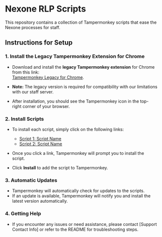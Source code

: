 # Nexone RLP Scripts

This repository contains a collection of Tampermonkey scripts that ease the Nexone processes for staff. 

## Instructions for Setup

### 1. Install the Legacy Tampermonkey Extension for Chrome
- Download and install the **legacy Tampermonkey extension** for Chrome from this link:  
  [Tampermonkey Legacy for Chrome](https://chromewebstore.google.com/detail/tampermonkey-legacy/lcmhijbkigalmkeommnijlpobloojgfn).
  
- **Note:** The legacy version is required for compatibility with our limitations with our staff server.  
- After installation, you should see the Tampermonkey icon in the top-right corner of your browser.

### 2. Install Scripts
- To install each script, simply click on the following links:
  - [Script 1: Script Name](https://raw.githubusercontent.com/YourUsername/Tampermonkey-Scripts/main/script1.user.js)
  - [Script 2: Script Name](https://raw.githubusercontent.com/YourUsername/Tampermonkey-Scripts/main/script2.user.js)

- Once you click a link, Tampermonkey will prompt you to install the script.  
- Click **Install** to add the script to Tampermonkey.

### 3. Automatic Updates
- Tampermonkey will automatically check for updates to the scripts.
- If an update is available, Tampermonkey will notify you and install the latest version automatically.

### 4. Getting Help
- If you encounter any issues or need assistance, please contact [Support Contact Info] or refer to the README for troubleshooting steps.

